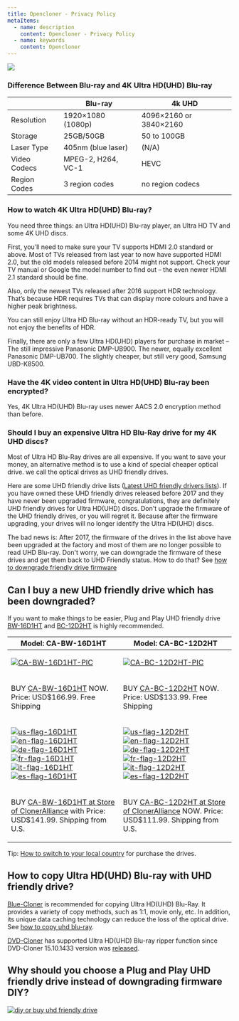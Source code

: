 ```yaml
---
title: Opencloner - Privacy Policy
metaItems:
  - name: description
    content: Opencloner - Privacy Policy
  - name: keywords
    content: Opencloner  
---
```



![]({imageUrl}every-thing-about-uhd.png)

<a name="difference-between-blu-ray-and-4k-ultra-hd-uhd-blu-ray"></a>

### Difference Between Blu-ray and 4K Ultra HD(UHD) Blu-ray


|              | Blu-ray            | 4k UHD                 |  
| ------------ | ------------------ | ---------------------- |  
| Resolution   | 1920×1080 (1080p) | 4096×2160 or 3840×2160  |  
| Storage      | 25GB/50GB          | 50 to 100GB            |  
| Laser Type   | 405nm (blue laser) | (N/A)                  |  
| Video Codecs | MPEG-2, H264, VC-1 | HEVC                   |  
| Region Codes | 3 region codes     | no region codecs       |  



<a name="how-to-watch-4k-ultra-hd-uhd-blu-ray"></a>

### How to watch 4K Ultra HD(UHD) Blu-ray?

You need three things: an Ultra HD(UHD) Blu-ray player, an Ultra HD TV and some 4K UHD discs.

First, you’ll need to make sure your TV supports HDMI 2.0 standard or above. Most of TVs released from last year to now have supported HDMI 2.0, but the old models released before 2014 might not support. Check your TV manual or Google the model number to find out – the even newer HDMI 2.1 standard should be fine.

Also, only the newest TVs released after 2016 support HDR technology. That’s because HDR requires TVs that can display more colours and have a higher peak brightness.

You can still enjoy Ultra HD Blu-ray without an HDR-ready TV, but you will not enjoy the benefits of HDR.

Finally, there are only a few Ultra HD(UHD) players for purchase in market – The still impressive Panasonic DMP-UB900. The newer, equally excellent Panasonic DMP-UB700. The slightly cheaper, but still very good, Samsung UBD-K8500.

<a name="have-the-4k-video-content-in-ultra-hd-uhd-blu-ray-been-encrypted"></a>

### Have the 4K video content in Ultra HD(UHD) Blu-ray been encrypted?

Yes, 4K Ultra HD(UHD) Blu-ray uses newer AACS 2.0 encryption method than before.

<a name="should-i-buy-an-expensive-ultra-hd-blu-ray-drive-for-my-4k-uhd-discs"></a>

### Should I buy an expensive Ultra HD Blu-Ray drive for my 4K UHD discs?

Most of Ultra HD Blu-Ray drives are all expensive. If you want to save your money, an alternative method is to use a kind of special cheaper optical drive. we call the optical drives as UHD friendly drives.

Here are some UHD friendly drive lists ([Latest UHD friendly drivers lists]({kbUrl}uhd-friendly-drive-list_377.html)). If you have owned these UHD friendly drives released before 2017 and they have never been upgraded firmware, congratulations, they are definitely UHD friendly drives for Ultra HD(UHD) discs. Don't upgrade the firmware of the UHD friendly drives, or you will regret it. Because after the firmware upgrading, your drives will no longer identify the Ultra HD(UHD) discs.

The bad news is: After 2017, the firmware of the drives in the list above have been upgraded at the factory and most of them are no longer possible to read UHD Blu-ray. Don't worry, we can downgrade the firmware of these drives and get them back to UHD Friendly status. How to do that? See [how to downgrade friendly drive firmware]({kbUrl}how-to-downgrade-friendly-drive-firmware_378.html)

<a name="can-i-buy-a-new-uhd-friendly-drive-which-has-been-downgraded"></a>

## Can I buy a new UHD friendly drive which has been downgraded?

If you want to make things to be easier, Plug and Play UHD friendly drive [BW-16D1HT](http://bit.ly/2pHqUDJ) and [BC-12D2HT](http://bit.ly/2PMWrPe) is highly recommended.

<table>
	<colgroup>
		<col />
		<col />
	</colgroup>
	<thead>
		<tr>
			<th>Model: CA-BW-16D1HT
			</th>
			<th>Model: CA-BC-12D2HT
			</th>
		</tr>
	</thead>
	<tbody>
		<tr>
			<td>

[![CA-BW-16D1HT-PIC](https://static.opencloner.com/image/kb/kb_377_CA-BW-16D1HT-front-uhd-buy.png)](http://bit.ly/2pHqUDJ)</td><td>

[![CA-BC-12D2HT-PIC](https://static.opencloner.com/image/kb/kb_377_CA-BC-12D2HT-front-uhd-buy.png)](http://bit.ly/2PMWrPe)</td></tr><tr><td>

BUY [CA-BW-16D1HT](http://bit.ly/2pHqUDJ) NOW. Price: USD$166.99. Free Shipping</td>			<td>

BUY [CA-BC-12D2HT](http://bit.ly/2PMWrPe) NOW. Price: USD$133.99. Free Shipping</td>		</tr>		<tr>			<td>

[![us-flag-16D1HT](https://static.opencloner.com/image/kb/us_flag.png)](http://bit.ly/2pHqUDJ) [![en-flag-16D1HT](https://static.opencloner.com/image/kb/en_flag.png)](https://www.newegg.com/global/UK/Product/Product.aspx?Item=9SIAG1H7UZ2651) [![de-flag-16D1HT](https://static.opencloner.com/image/kb/de_flag.png)](https://www.newegg.com/global/DE/Product/Product.aspx?Item=9SIAG1H7UZ2651) [![fr-flag-16D1HT](https://static.opencloner.com/image/kb/france_flag.png)](https://www.newegg.com/global/FR/Product/Product.aspx?Item=9SIAG1H7UZ2651) [![it-flag-16D1HT](https://static.opencloner.com/image/kb/it_flag.png)](https://www.newegg.com/global/IT/Product/Product.aspx?Item=9SIAG1H7UZ2651) [![es-flag-16D1HT](https://static.opencloner.com/image/kb/spain_flag.png)](https://www.newegg.com/global/ES/Product/Product.aspx?Item=9SIAG1H7UZ2651)			</td>			<td>

[![us-flag-12D2HT](https://static.opencloner.com/image/kb/us_flag.png)](http://bit.ly/2PMWrPe) [![en-flag-12D2HT](https://static.opencloner.com/image/kb/en_flag.png)](https://www.newegg.com/global/UK/Product/Product.aspx?Item=9SIAG1H8DD8302) [![de-flag-12D2HT](https://static.opencloner.com/image/kb/de_flag.png)](https://www.newegg.com/global/DE/Product/Product.aspx?Item=9SIAG1H8DD8302) [![fr-flag-12D2HT](https://static.opencloner.com/image/kb/france_flag.png)](https://www.newegg.com/global/FR/Product/Product.aspx?Item=9SIAG1H8DD8302) [![it-flag-12D2HT](https://static.opencloner.com/image/kb/it_flag.png)](https://www.newegg.com/global/IT/Product/Product.aspx?Item=9SIAG1H8DD8302) [![es-flag-12D2HT](https://static.opencloner.com/image/kb/spain_flag.png)](https://www.newegg.com/global/ES/Product/Product.aspx?Item=9SIAG1H8DD8302)			</td>		</tr>		<tr>			<td>

BUY [CA-BW-16D1HT at Store of ClonerAlliance](http://bit.ly/32dG3dj) with Price: USD$141.99. Shipping from U.S.			</td>			<td>

BUY [CA-BC-12D2HT at Store of ClonerAlliance](http://bit.ly/34x8Z1q) NOW. Price: USD$111.99. Shipping from U.S.			</td>		</tr>	</tbody></table>

Tip: [How to switch to your local country]({kbUrl}how-to-switch-to-your-local-country_422.html) for purchase the drives.

## How to copy Ultra HD(UHD) Blu-ray with UHD friendly drive?

[Blue-Cloner](https://www.blue-cloner.com/) is recommended for copying Ultra HD(UHD) Blu-Ray. It provides a variety of copy methods, such as 1:1, movie only, etc. In addition, its unique data caching technology can reduce the loss of the optical drive. See [how to copy uhd blu-ray]({kbUrl}how-to-copy-uhd-blu-ray_379.html).

[DVD-Cloner](/dvd-cloner/) has supported Ultra HD(UHD) Blu-ray ripper function since DVD-Cloner 15.10.1433 version was [released](/release/).

## Why should you choose a Plug and Play UHD friendly drive instead of downgrading firmware DIY?

[![diy or buy uhd friendly drive](https://static.opencloner.com/image/kb/kb_413_banner.png)]({kbUrl}why-should-you-choose-a-plug-and-play-uhd-friendly-drive-instead-of-downgrading-firmware-diy_413.html)